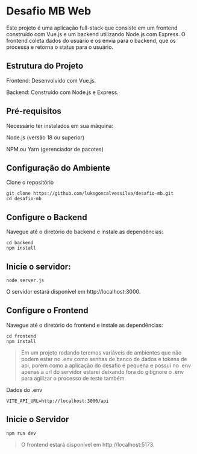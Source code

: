 <h1>Desafio MB Web</h1>
Este projeto é uma aplicação full-stack que consiste em um frontend construído com Vue.js e um backend utilizando Node.js com Express. O frontend coleta dados do usuário e os envia para o backend, que os processa e retorna o status para o usuário.

## Estrutura do Projeto
Frontend: Desenvolvido com Vue.js.

Backend: Construído com Node.js e Express.
## Pré-requisitos
Necessário ter instalados em sua máquina:

Node.js (versão 18 ou superior)

NPM ou Yarn (gerenciador de pacotes)

## Configuração do Ambiente

Clone o repositório

```
git clone https://github.com/luksgoncalvessilva/desafio-mb.git
cd desafio-mb
```
## Configure o Backend
Navegue até o diretório do backend e instale as dependências:

```
cd backend
npm install
```

## Inicie o servidor:
```
node server.js
```
O servidor estará disponível em http://localhost:3000.

## Configure o Frontend

Navegue até o diretório do frontend e instale as dependências:
```
cd frontend
npm install
```
> Em um projeto rodando teremos variáveis de ambientes que não podem estar no .env como senhas de banco de dados e tokens de api, porém como a aplicação do desafio é pequena e possui no .env apenas a url do servidor estarei deixando fora do gitignore o .env para agilizar o processo de teste também.

Dados do .env
```
VITE_API_URL=http://localhost:3000/api
```

## Inicie o Servidor 
```
npm run dev
```
> O frontend estará disponível em http://localhost:5173.